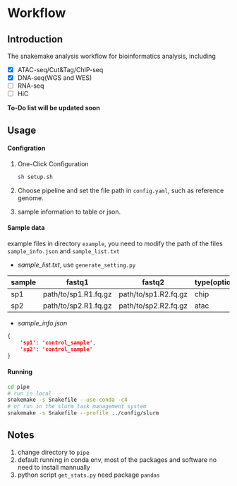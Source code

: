 # Workflow

## Introduction

The snakemake analysis workflow for bioinformatics analysis, including

- [x] ATAC-seq/Cut&Tag/ChIP-seq
- [X] DNA-seq(WGS and WES)
- [ ] RNA-seq
- [ ] HiC

**To-Do list will be updated soon**

## Usage

#### **Configration**

1. One-Click Configuration

    ```sh
    sh setup.sh
    ```

2. Choose pipeline and set the file path in `config.yaml`, such as reference genome.

3. sample information to table or json.

#### **Sample data**

example files in directory `example`, you need to modify the path of the files `sample_info.json` and `sample_list.txt`

- *sample_list.txt*, use `generate_setting.py`

| sample | fastq1 | fastq2 | type(optional) |
| ------ | ------ | ------ | -------------- |
|   sp1  | path/to/sp1.R1.fq.gz | path/to/sp1.R2.fq.gz | chip |
|   sp2  | path/to/sp2.R1.fq.gz | path/to/sp2.R2.fq.gz | atac |

- *sample_info.json*

```json
{
    'sp1': 'control_sample',
    'sp2': 'control_sample'
}
```

#### **Running**

```sh
cd pipe
# run in local
snakemake -s Snakefile --use-conda -c4
# or run in the slurm task management system
snakemake -s Snakefile --profile ../config/slurm
```

## Notes

1. change directory to `pipe`
2. default running in conda env, most of the packages and software no need to install mannually
3. python script `get_stats.py` need package `pandas`
